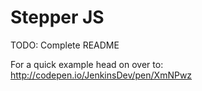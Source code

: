 # Stepper JS

TODO: Complete README

For a quick example head on over to: http://codepen.io/JenkinsDev/pen/XmNPwz
